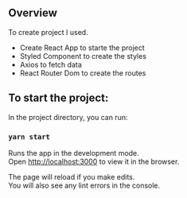 ## Overview

To create project I used.

- Create React App to starte the project
- Styled Component to create the styles
- Axios to fetch data
- React Router Dom to create the routes

## To start the project:

In the project directory, you can run:

### `yarn start`

Runs the app in the development mode.<br />
Open [http://localhost:3000](http://localhost:3000) to view it in the browser.

The page will reload if you make edits.<br />
You will also see any lint errors in the console.

